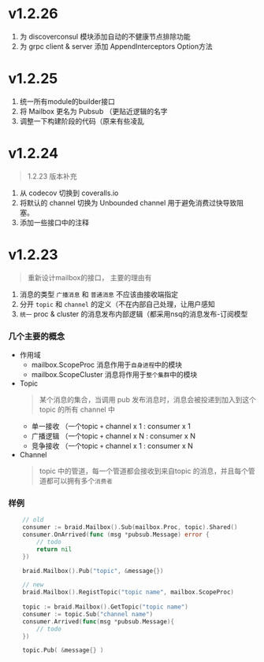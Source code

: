 # v1.2.26
1. 为 discoverconsul 模块添加自动的不健康节点排除功能
2. 为 grpc client & server 添加 AppendInterceptors Option方法

# v1.2.25
1. 统一所有module的builder接口
2. 将 Mailbox 更名为 Pubsub （更贴近逻辑的名字
3. 调整一下构建阶段的代码（原来有些凌乱

# v1.2.24
> 1.2.23 版本补充
1. 从 codecov 切换到 coveralls.io
2. 将默认的 channel 切换为 Unbounded channel 用于避免消费过快导致阻塞。
3. 添加一些接口中的注释

# v1.2.23
> 重新设计mailbox的接口， 主要的理由有
1. 消息的类型 `广播消息` 和 `普通消息` 不应该由接收端指定
2. 分开 `topic` 和 `channel` 的定义（不在内部自己处理，让用户感知
3. `统一` proc & cluster 的消息发布内部逻辑（都采用nsq的消息发布-订阅模型

### 几个主要的概念
* 作用域
    * mailbox.ScopeProc 消息作用于`自身进程`中的模块
    * mailbox.ScopeCluster 消息将作用于`整个集群`中的模块
* Topic
    > 某个消息的集合，当调用 pub 发布消息时，消息会被投递到加入到这个 topic 的所有 channel 中
    * 单一接收 （一个topic `+` channel x 1 : consumer x 1
    * 广播逻辑 （一个topic `+` channel x N : consumer x N
    * 竞争接收 （一个topic `+` channel x 1 : consumer x N
* Channel
    > topic 中的管道，每一个管道都会接收到来自topic 的消息，并且每个管道都可以拥有多个`消费者`


### 样例

```go
    // old
    consumer := braid.Mailbox().Sub(mailbox.Proc, topic).Shared()
    consumer.OnArrived(func (msg *pubsub.Message) error {
        // todo
        return nil
    })

    braid.Mailbox().Pub("topic", &message{})

    // new
    braid.Mailbox().RegistTopic("topic name", mailbox.ScopeProc)
    
    topic := braid.Mailbox().GetTopic("topic name")
    consumer := topic.Sub("channel name")
    consumer.Arrived(func(msg *pubsub.Message){
        // todo
    })

    topic.Pub( &message{} )

```